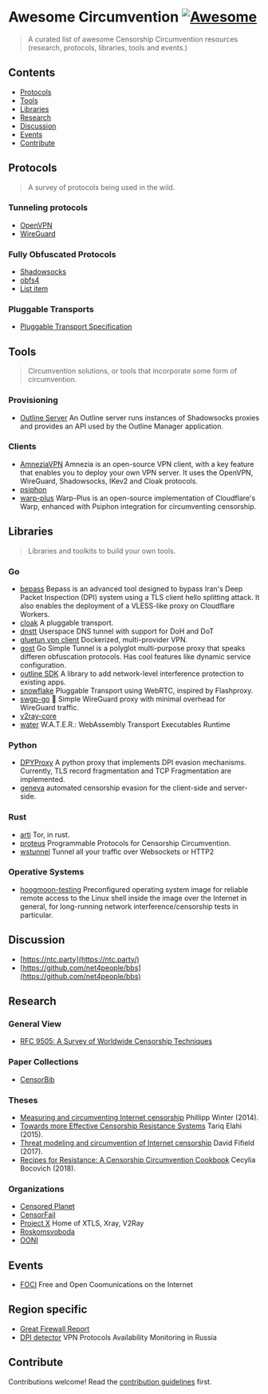 # Awesome Circumvention [![Awesome](https://awesome.re/badge.svg)](https://awesome.re)

> A curated list of awesome Censorship Circumvention resources (research, protocols, libraries, tools and events.)

## Contents

- [Protocols](#protocols)
- [Tools](#tools)
- [Libraries](#libraries)
- [Research](#research)
- [Discussion](#discussion)
- [Events](#events)
- [Contribute](#contribute)

## Protocols

> A survey of protocols being used in the wild.

### Tunneling protocols

- [OpenVPN](http://example.com)
- [WireGuard](http://example.com)

### Fully Obfuscated Protocols

- [Shadowsocks](http://example.com)
- [obfs4](http://example.com)
- [List item](http://example.com)

### Pluggable Transports

- [Pluggable Transport Specification](https://spec.torproject.org/pt-spec/)

## Tools

> Circumvention solutions, or tools that incorporate some form of circumvention.

### Provisioning

- [Outline Server](https://github.com/Jigsaw-Code/outline-server) An Outline server runs instances of Shadowsocks proxies and provides an API used by the Outline Manager application.

### Clients

- [AmneziaVPN](https://github.com/amnezia-vpn/amnezia-client) Amnezia is an
open-source VPN client, with a key feature that enables you to deploy your
own VPN server. It uses the OpenVPN, WireGuard, Shadowsocks, IKev2 and Cloak
protocols. 
- [psiphon](https://github.com/Psiphon-Inc/psiphon)
- [warp-plus](https://github.com/bepass-org/warp-plus) Warp-Plus is an open-source implementation of Cloudflare's Warp, enhanced with Psiphon integration for circumventing censorship.

## Libraries

> Libraries and toolkits to build your own tools.

### Go

- [bepass](https://github.com/bepass-org/bepass) Bepass is an advanced tool designed to bypass Iran's Deep Packet Inspection (DPI) system using a TLS client hello splitting attack. It also enables the deployment of a VLESS-like proxy on Cloudflare Workers.
- [cloak](https://github.com/cbeuw/Cloak) A pluggable transport.
- [dnstt](https://www.bamsoftware.com/git/dnstt.git/) Userspace DNS tunnel with support for DoH and DoT
- [gluetun vpn client](https://github.com/qdm12/gluetun) Dockerized, multi-provider VPN.
- [gost](https://github.com/ginuerzh/gost) Go Simple Tunnel is a polyglot multi-purpose proxy that speaks differen obfuscation protocols. Has cool features like dynamic service configuration.
- [outline SDK](https://github.com/Jigsaw-Code/outline-sdk) A library to add network-level interference protection to existing apps.
- [snowflake](https://github.com/keroserene/snowflake) Pluggable Transport using WebRTC, inspired by Flashproxy.
- [swgp-go](https://github.com/database64128/swgp-go) 🐉 Simple WireGuard proxy with minimal overhead for WireGuard traffic.
- [v2ray-core](https://github.com/v2fly/v2ray-core) 
- [water](https://github.com/gaukas/water) W.A.T.E.R.: WebAssembly Transport Executables Runtime

### Python

- [DPYProxy](https://github.com/UPB-SysSec/DPYProxy) A python proxy that implements DPI evasion mechanisms. Currently, TLS record fragmentation and TCP Fragmentation are implemented.
- [geneva](https://github.com/Kkevsterrr/geneva) automated censorship evasion for the client-side and server-side.

### Rust

- [arti](https://tpo.pages.torproject.net/core/arti/) Tor, in rust.
- [proteus](https://github.com/unblockable/proteus) Programmable Protocols for Censorship Circumvention.
- [wstunnel](https://github.com/erebe/wstunnel) Tunnel all your traffic over Websockets or HTTP2

### Operative Systems

- [hoogmoon-testing](https://github.com/ValdikSS/hoogmoon-testing) Preconfigured operating system image for reliable remote access to the Linux shell inside the image over the Internet in general, for long-running network interference/censorship tests in particular.



## Discussion

- [https://ntc.party](https://ntc.party/)
- [https://github.com/net4people/bbs](https://github.com/net4people/bbs)

## Research

### General View

- [RFC 9505: A Survey of Worldwide Censorship Techniques](https://datatracker.ietf.org/doc/rfc9505/?ref=internet.exchangepoint.tech)

### Paper Collections

- [CensorBib](https://censorbib.nymity.ch/)

### Theses

- [Measuring and circumventing Internet censorship](http://www.diva-portal.org/smash/get/diva2:758124/FULLTEXT01.pdf) Phillipp Winter (2014).
- [Towards more Effective Censorship Resistance Systems](https://uwspace.uwaterloo.ca/bitstream/handle/10012/9744/Elahi_MohammadTariq.pdf?sequence=1) Tariq Elahi (2015). 
- [Threat modeling and circumvention of Internet censorship](https://www2.eecs.berkeley.edu/Pubs/TechRpts/2017/EECS-2017-225.html) David Fifield (2017). 
- [Recipes for Resistance: A Censorship Circumvention Cookbook](https://uwspace.uwaterloo.ca/handle/10012/13595) Cecylia Bocovich (2018). 

### Organizations 

- [Censored Planet](https://censoredplanet.org/)
- [CensorFail](https://censor.fail/)
- [Project X](https://xtls.github.io/en/) Home of XTLS, Xray, V2Ray
- [Roskomsvoboda](https://roskomsvoboda.org/en/)
- [OONI](https://ooni.org/)

## Events

- [FOCI](https://foci.community/) Free and Open Coomunications on the Internet

## Region specific

- [Great Firewall Report](https://gfw.report/)
- [DPI detector](https://dpidetector.org/en/) VPN Protocols Availability Monitoring in Russia

## Contribute

Contributions welcome! Read the [contribution guidelines](contributing.md) first.
